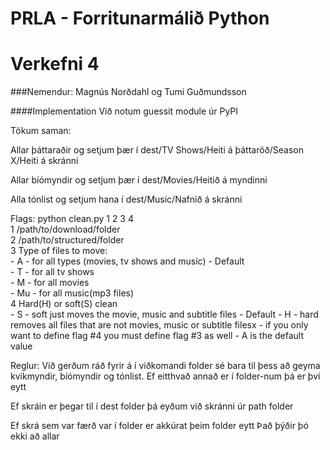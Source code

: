 # PRLA - Forritunarmálið Python
# Verkefni 4

###Nemendur: Magnús Norðdahl og Tumi Guðmundsson

####Implementation
Við notum guessit module úr PyPI

Tökum saman:

Allar þáttaraðir og setjum þær í dest/TV Shows/Heiti á þáttaröð/Season X/Heiti á skránni

Allar bíómyndir og setjum þær í dest/Movies/Heitið á myndinni

Alla tónlist og setjum hana í dest/Music/Nafnið á skránni

Flags:
python clean.py 1 2 3 4  
1 /path/to/download/folder   
2 /path/to/structured/folder  
3 Type of files to move:  
	- A - for all types (movies, tv shows and music) - Default  
	- T - for all tv shows  
	- M - for all movies  
	- Mu - for all music(mp3 files)  
4 Hard(H) or soft(S) clean  
	- S - soft just moves the movie, music and subtitle files - Default
	- H - hard removes all files that are not movies, music or subtitle filesx
	- if you only want to define flag #4 you must define flag #3 as well - A is the default value
	

Reglur:
Við gerðum ráð fyrir á í viðkomandi folder sé bara til þess að geyma kvikmyndir, bíómyndir og tónlist. Ef eitthvað annað er í folder-num þá er því eytt  

Ef skráin er þegar til í dest folder þá eyðum við skránni úr path folder

Ef skrá sem var færð var í folder er akkúrat þeim folder eytt Það þýðir þó ekki að allar